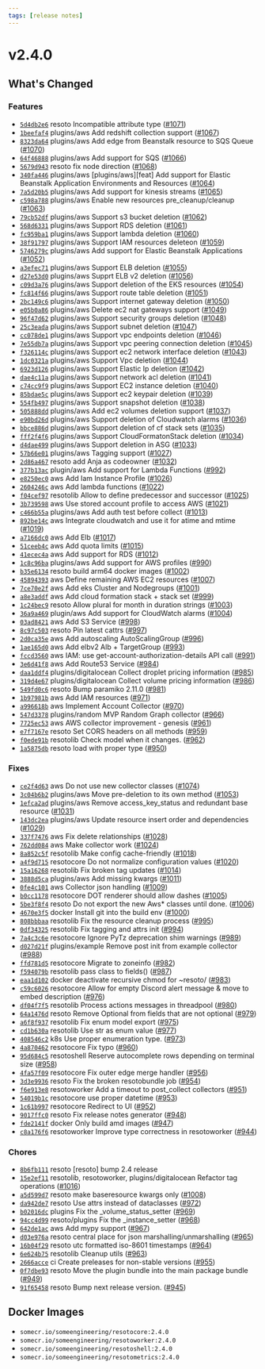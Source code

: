 ```yaml
---
tags: [release notes]
---
```


# v2.4.0

## What's Changed

### Features

- [`5d4db2e6`](https://github.com/someengineering/resoto/commit/5d4db2e6) <span class="badge badge--secondary">resoto</span> Incompatible attribute type ([#1071](https://github.com/someengineering/resoto/pull/1071))
- [`1beefaf4`](https://github.com/someengineering/resoto/commit/1beefaf4) <span class="badge badge--secondary">plugins/aws</span> Add redshift collection support ([#1067](https://github.com/someengineering/resoto/pull/1067))
- [`8323da64`](https://github.com/someengineering/resoto/commit/8323da64) <span class="badge badge--secondary">plugins/aws</span> Add edge from Beanstalk resource to SQS Queue ([#1070](https://github.com/someengineering/resoto/pull/1070))
- [`64f46888`](https://github.com/someengineering/resoto/commit/64f46888) <span class="badge badge--secondary">plugins/aws</span> Add support for SQS ([#1066](https://github.com/someengineering/resoto/pull/1066))
- [`5679d943`](https://github.com/someengineering/resoto/commit/5679d943) <span class="badge badge--secondary">resoto</span> fix node direction ([#1068](https://github.com/someengineering/resoto/pull/1068))
- [`340fa446`](https://github.com/someengineering/resoto/commit/340fa446) <span class="badge badge--secondary">plugins/aws</span> [plugins/aws][feat] Add support for Elastic Beanstalk Application Environments and Resources ([#1064](https://github.com/someengineering/resoto/pull/1064))
- [`7a5d20b5`](https://github.com/someengineering/resoto/commit/7a5d20b5) <span class="badge badge--secondary">plugins/aws</span> Add support for kinesis streams ([#1065](https://github.com/someengineering/resoto/pull/1065))
- [`c598a788`](https://github.com/someengineering/resoto/commit/c598a788) <span class="badge badge--secondary">plugins/aws</span> Enable new resources pre_cleanup/cleanup ([#1063](https://github.com/someengineering/resoto/pull/1063))
- [`79cb52df`](https://github.com/someengineering/resoto/commit/79cb52df) <span class="badge badge--secondary">plugins/aws</span> Support s3 bucket deletion ([#1062](https://github.com/someengineering/resoto/pull/1062))
- [`568d6331`](https://github.com/someengineering/resoto/commit/568d6331) <span class="badge badge--secondary">plugins/aws</span> Support RDS deletion ([#1061](https://github.com/someengineering/resoto/pull/1061))
- [`fc959ba1`](https://github.com/someengineering/resoto/commit/fc959ba1) <span class="badge badge--secondary">plugins/aws</span> Support lambda deletion ([#1060](https://github.com/someengineering/resoto/pull/1060))
- [`38f91797`](https://github.com/someengineering/resoto/commit/38f91797) <span class="badge badge--secondary">plugins/aws</span> Support IAM resources deleteon ([#1059](https://github.com/someengineering/resoto/pull/1059))
- [`5746279c`](https://github.com/someengineering/resoto/commit/5746279c) <span class="badge badge--secondary">plugins/aws</span> Add support for Elastic Beanstalk Applications ([#1052](https://github.com/someengineering/resoto/pull/1052))
- [`a3efec71`](https://github.com/someengineering/resoto/commit/a3efec71) <span class="badge badge--secondary">plugins/aws</span> Support ELB deletion ([#1055](https://github.com/someengineering/resoto/pull/1055))
- [`d27e53d0`](https://github.com/someengineering/resoto/commit/d27e53d0) <span class="badge badge--secondary">plugins/aws</span> Supprt ELB v2 deletion ([#1056](https://github.com/someengineering/resoto/pull/1056))
- [`c09d3a76`](https://github.com/someengineering/resoto/commit/c09d3a76) <span class="badge badge--secondary">plugins/aws</span> Support deletion of the EKS resources ([#1054](https://github.com/someengineering/resoto/pull/1054))
- [`fc814f66`](https://github.com/someengineering/resoto/commit/fc814f66) <span class="badge badge--secondary">plugins/aws</span> Support route table deletion ([#1051](https://github.com/someengineering/resoto/pull/1051))
- [`2bc149c6`](https://github.com/someengineering/resoto/commit/2bc149c6) <span class="badge badge--secondary">plugins/aws</span> Support internet gateway deletion ([#1050](https://github.com/someengineering/resoto/pull/1050))
- [`e05b0a86`](https://github.com/someengineering/resoto/commit/e05b0a86) <span class="badge badge--secondary">plugins/aws</span> Delete ec2 nat gateways support ([#1049](https://github.com/someengineering/resoto/pull/1049))
- [`96f47d62`](https://github.com/someengineering/resoto/commit/96f47d62) <span class="badge badge--secondary">plugins/aws</span> Support security groups deletion ([#1048](https://github.com/someengineering/resoto/pull/1048))
- [`25c3eada`](https://github.com/someengineering/resoto/commit/25c3eada) <span class="badge badge--secondary">plugins/aws</span> Support subnet deletion ([#1047](https://github.com/someengineering/resoto/pull/1047))
- [`cc078de1`](https://github.com/someengineering/resoto/commit/cc078de1) <span class="badge badge--secondary">plugins/aws</span> Support vpc endpoints deletion ([#1046](https://github.com/someengineering/resoto/pull/1046))
- [`7e55db7a`](https://github.com/someengineering/resoto/commit/7e55db7a) <span class="badge badge--secondary">plugins/aws</span> Support vpc peering connection deletion ([#1045](https://github.com/someengineering/resoto/pull/1045))
- [`f326114c`](https://github.com/someengineering/resoto/commit/f326114c) <span class="badge badge--secondary">plugins/aws</span> Support ec2 network interface deletion ([#1043](https://github.com/someengineering/resoto/pull/1043))
- [`1dc0321a`](https://github.com/someengineering/resoto/commit/1dc0321a) <span class="badge badge--secondary">plugins/aws</span> Support Vpc deletion ([#1044](https://github.com/someengineering/resoto/pull/1044))
- [`6923d126`](https://github.com/someengineering/resoto/commit/6923d126) <span class="badge badge--secondary">plugins/aws</span> Support Elastic Ip deletion ([#1042](https://github.com/someengineering/resoto/pull/1042))
- [`dae4c11a`](https://github.com/someengineering/resoto/commit/dae4c11a) <span class="badge badge--secondary">plugins/aws</span> Support network acl deletion ([#1041](https://github.com/someengineering/resoto/pull/1041))
- [`c74cc9f9`](https://github.com/someengineering/resoto/commit/c74cc9f9) <span class="badge badge--secondary">plugins/aws</span> Support EC2 instance deletion ([#1040](https://github.com/someengineering/resoto/pull/1040))
- [`85bdae5c`](https://github.com/someengineering/resoto/commit/85bdae5c) <span class="badge badge--secondary">plugins/aws</span> Support ec2 keypair deletion ([#1039](https://github.com/someengineering/resoto/pull/1039))
- [`554fb497`](https://github.com/someengineering/resoto/commit/554fb497) <span class="badge badge--secondary">plugins/aws</span> Support snapshot deletion ([#1038](https://github.com/someengineering/resoto/pull/1038))
- [`505888dd`](https://github.com/someengineering/resoto/commit/505888dd) <span class="badge badge--secondary">plugins/aws</span> Add ec2 volumes deletion support ([#1037](https://github.com/someengineering/resoto/pull/1037))
- [`e90bd26d`](https://github.com/someengineering/resoto/commit/e90bd26d) <span class="badge badge--secondary">plugins/aws</span> Support deletion of Cloudwatch alarms ([#1036](https://github.com/someengineering/resoto/pull/1036))
- [`bbce886d`](https://github.com/someengineering/resoto/commit/bbce886d) <span class="badge badge--secondary">plugins/aws</span> Support deletion of cf stack sets ([#1035](https://github.com/someengineering/resoto/pull/1035))
- [`fff2f4f6`](https://github.com/someengineering/resoto/commit/fff2f4f6) <span class="badge badge--secondary">plugins/aws</span> Support CloudFormatonStack deletion ([#1034](https://github.com/someengineering/resoto/pull/1034))
- [`d4dae499`](https://github.com/someengineering/resoto/commit/d4dae499) <span class="badge badge--secondary">plugins/aws</span> Support deletion in ASG ([#1033](https://github.com/someengineering/resoto/pull/1033))
- [`57b66e01`](https://github.com/someengineering/resoto/commit/57b66e01) <span class="badge badge--secondary">plugins/aws</span> Tagging support ([#1027](https://github.com/someengineering/resoto/pull/1027))
- [`2d86a467`](https://github.com/someengineering/resoto/commit/2d86a467) <span class="badge badge--secondary">resoto</span> add Anja as codeowner ([#1032](https://github.com/someengineering/resoto/pull/1032))
- [`377b13ac`](https://github.com/someengineering/resoto/commit/377b13ac) <span class="badge badge--secondary">plugin/aws</span> Add support for Lambda Functions ([#992](https://github.com/someengineering/resoto/pull/992))
- [`e8250ec0`](https://github.com/someengineering/resoto/commit/e8250ec0) <span class="badge badge--secondary">aws</span> Add Iam Instance Profile ([#1026](https://github.com/someengineering/resoto/pull/1026))
- [`2604246c`](https://github.com/someengineering/resoto/commit/2604246c) <span class="badge badge--secondary">aws</span> Add lambda functions ([#1022](https://github.com/someengineering/resoto/pull/1022))
- [`f04cef97`](https://github.com/someengineering/resoto/commit/f04cef97) <span class="badge badge--secondary">resotolib</span> Allow to define predecessor and successor ([#1025](https://github.com/someengineering/resoto/pull/1025))
- [`3b739598`](https://github.com/someengineering/resoto/commit/3b739598) <span class="badge badge--secondary">aws</span> Use stored account profile to access AWS ([#1021](https://github.com/someengineering/resoto/pull/1021))
- [`c466b55a`](https://github.com/someengineering/resoto/commit/c466b55a) <span class="badge badge--secondary">plugins/aws</span> Add auth test before collect ([#1013](https://github.com/someengineering/resoto/pull/1013))
- [`892be14c`](https://github.com/someengineering/resoto/commit/892be14c) <span class="badge badge--secondary">aws</span> Integrate cloudwatch and use it for atime and mtime ([#1019](https://github.com/someengineering/resoto/pull/1019))
- [`a7166dc0`](https://github.com/someengineering/resoto/commit/a7166dc0) <span class="badge badge--secondary">aws</span> Add Elb ([#1017](https://github.com/someengineering/resoto/pull/1017))
- [`51ceeb4c`](https://github.com/someengineering/resoto/commit/51ceeb4c) <span class="badge badge--secondary">aws</span> Add quota limits ([#1015](https://github.com/someengineering/resoto/pull/1015))
- [`41ecec4a`](https://github.com/someengineering/resoto/commit/41ecec4a) <span class="badge badge--secondary">aws</span> Add support for RDS ([#1012](https://github.com/someengineering/resoto/pull/1012))
- [`1c8c96ba`](https://github.com/someengineering/resoto/commit/1c8c96ba) <span class="badge badge--secondary">plugins/aws</span> Add support for AWS profiles ([#990](https://github.com/someengineering/resoto/pull/990))
- [`b35e6134`](https://github.com/someengineering/resoto/commit/b35e6134) <span class="badge badge--secondary">resoto</span> build arm64 docker images ([#1002](https://github.com/someengineering/resoto/pull/1002))
- [`45894393`](https://github.com/someengineering/resoto/commit/45894393) <span class="badge badge--secondary">aws</span> Define remaining AWS EC2 resources ([#1007](https://github.com/someengineering/resoto/pull/1007))
- [`7ce70e2f`](https://github.com/someengineering/resoto/commit/7ce70e2f) <span class="badge badge--secondary">aws</span> Add eks Cluster and Nodegroups ([#1001](https://github.com/someengineering/resoto/pull/1001))
- [`a8e3addf`](https://github.com/someengineering/resoto/commit/a8e3addf) <span class="badge badge--secondary">aws</span> Add cloud formation stack + stack set ([#999](https://github.com/someengineering/resoto/pull/999))
- [`1c24bec9`](https://github.com/someengineering/resoto/commit/1c24bec9) <span class="badge badge--secondary">resoto</span> Allow plural for month in duration strings ([#1003](https://github.com/someengineering/resoto/pull/1003))
- [`36a9a469`](https://github.com/someengineering/resoto/commit/36a9a469) <span class="badge badge--secondary">plugin/aws</span> Add support for CloudWatch alarms ([#1004](https://github.com/someengineering/resoto/pull/1004))
- [`03ad8421`](https://github.com/someengineering/resoto/commit/03ad8421) <span class="badge badge--secondary">aws</span> Add S3 Service ([#998](https://github.com/someengineering/resoto/pull/998))
- [`8c97c503`](https://github.com/someengineering/resoto/commit/8c97c503) <span class="badge badge--secondary">resoto</span> Pin latest cattrs ([#997](https://github.com/someengineering/resoto/pull/997))
- [`2d0ca35e`](https://github.com/someengineering/resoto/commit/2d0ca35e) <span class="badge badge--secondary">aws</span> Add autoscaling AutoScalingGroup ([#996](https://github.com/someengineering/resoto/pull/996))
- [`1ae165d0`](https://github.com/someengineering/resoto/commit/1ae165d0) <span class="badge badge--secondary">aws</span> Add elbv2 Alb + TargetGroup ([#993](https://github.com/someengineering/resoto/pull/993))
- [`fccd3560`](https://github.com/someengineering/resoto/commit/fccd3560) <span class="badge badge--secondary">aws</span> IAM: use get-account-authorization-details API call ([#991](https://github.com/someengineering/resoto/pull/991))
- [`3e6d41f8`](https://github.com/someengineering/resoto/commit/3e6d41f8) <span class="badge badge--secondary">aws</span> Add Route53 Service ([#984](https://github.com/someengineering/resoto/pull/984))
- [`daa1ddf4`](https://github.com/someengineering/resoto/commit/daa1ddf4) <span class="badge badge--secondary">plugins/digitalocean</span> Collect droplet pricing information ([#985](https://github.com/someengineering/resoto/pull/985))
- [`319d4e67`](https://github.com/someengineering/resoto/commit/319d4e67) <span class="badge badge--secondary">plugins/digitalocean</span> Collect volume pricing information ([#986](https://github.com/someengineering/resoto/pull/986))
- [`549fd0c6`](https://github.com/someengineering/resoto/commit/549fd0c6) <span class="badge badge--secondary">resoto</span> Bump paramiko 2.11.0 ([#981](https://github.com/someengineering/resoto/pull/981))
- [`1b97981b`](https://github.com/someengineering/resoto/commit/1b97981b) <span class="badge badge--secondary">aws</span> Add IAM resources ([#971](https://github.com/someengineering/resoto/pull/971))
- [`a996618b`](https://github.com/someengineering/resoto/commit/a996618b) <span class="badge badge--secondary">aws</span> Implement Account Collector ([#970](https://github.com/someengineering/resoto/pull/970))
- [`547d3378`](https://github.com/someengineering/resoto/commit/547d3378) <span class="badge badge--secondary">plugins/random</span> MVP Random Graph collector ([#966](https://github.com/someengineering/resoto/pull/966))
- [`7725ec53`](https://github.com/someengineering/resoto/commit/7725ec53) <span class="badge badge--secondary">aws</span> AWS collector improvement - genesis ([#961](https://github.com/someengineering/resoto/pull/961))
- [`e7f7167e`](https://github.com/someengineering/resoto/commit/e7f7167e) <span class="badge badge--secondary">resoto</span> Set CORS headers on all methods ([#959](https://github.com/someengineering/resoto/pull/959))
- [`f0ede91b`](https://github.com/someengineering/resoto/commit/f0ede91b) <span class="badge badge--secondary">resotolib</span> Check model when it changes. ([#962](https://github.com/someengineering/resoto/pull/962))
- [`1a5875db`](https://github.com/someengineering/resoto/commit/1a5875db) <span class="badge badge--secondary">resoto</span> load with proper type ([#950](https://github.com/someengineering/resoto/pull/950))

### Fixes

- [`ce2f4d63`](https://github.com/someengineering/resoto/commit/ce2f4d63) <span class="badge badge--secondary">aws</span> Do not use new collector classes ([#1074](https://github.com/someengineering/resoto/pull/1074))
- [`3c04b6b2`](https://github.com/someengineering/resoto/commit/3c04b6b2) <span class="badge badge--secondary">plugins/aws</span> Move pre-deletion to its own method ([#1053](https://github.com/someengineering/resoto/pull/1053))
- [`1efca2ad`](https://github.com/someengineering/resoto/commit/1efca2ad) <span class="badge badge--secondary">plugins/aws</span> Remove access_key_status and redundant base resource ([#1031](https://github.com/someengineering/resoto/pull/1031))
- [`143dc2ea`](https://github.com/someengineering/resoto/commit/143dc2ea) <span class="badge badge--secondary">plugins/aws</span> Update resource insert order and dependencies ([#1029](https://github.com/someengineering/resoto/pull/1029))
- [`337f7476`](https://github.com/someengineering/resoto/commit/337f7476) <span class="badge badge--secondary">aws</span> Fix delete relationships ([#1028](https://github.com/someengineering/resoto/pull/1028))
- [`762dd084`](https://github.com/someengineering/resoto/commit/762dd084) <span class="badge badge--secondary">aws</span> Make collector work ([#1024](https://github.com/someengineering/resoto/pull/1024))
- [`8a852c5f`](https://github.com/someengineering/resoto/commit/8a852c5f) <span class="badge badge--secondary">resotolib</span> Make config cache-friendly ([#1018](https://github.com/someengineering/resoto/pull/1018))
- [`a4f9d715`](https://github.com/someengineering/resoto/commit/a4f9d715) <span class="badge badge--secondary">resotocore</span> Do not normalize configuration values ([#1020](https://github.com/someengineering/resoto/pull/1020))
- [`15a16268`](https://github.com/someengineering/resoto/commit/15a16268) <span class="badge badge--secondary">resotolib</span> Fix broken tag updates ([#1014](https://github.com/someengineering/resoto/pull/1014))
- [`3888d5ca`](https://github.com/someengineering/resoto/commit/3888d5ca) <span class="badge badge--secondary">plugins/aws</span> Add missing kwargs ([#1011](https://github.com/someengineering/resoto/pull/1011))
- [`0fe4c101`](https://github.com/someengineering/resoto/commit/0fe4c101) <span class="badge badge--secondary">aws</span> Collector json handling ([#1009](https://github.com/someengineering/resoto/pull/1009))
- [`b0cc1178`](https://github.com/someengineering/resoto/commit/b0cc1178) <span class="badge badge--secondary">resotocore</span> DOT renderer should allow dashes ([#1005](https://github.com/someengineering/resoto/pull/1005))
- [`5be3f8f4`](https://github.com/someengineering/resoto/commit/5be3f8f4) <span class="badge badge--secondary">resoto</span> Do not export the new Aws\* classes until done. ([#1006](https://github.com/someengineering/resoto/pull/1006))
- [`4670e3f5`](https://github.com/someengineering/resoto/commit/4670e3f5) <span class="badge badge--secondary">docker</span> Install git into the build env ([#1000](https://github.com/someengineering/resoto/pull/1000))
- [`808bbbaa`](https://github.com/someengineering/resoto/commit/808bbbaa) <span class="badge badge--secondary">resotolib</span> Fix the resource cleanup process ([#995](https://github.com/someengineering/resoto/pull/995))
- [`0df34325`](https://github.com/someengineering/resoto/commit/0df34325) <span class="badge badge--secondary">resotolib</span> Fix tagging and attrs init ([#994](https://github.com/someengineering/resoto/pull/994))
- [`7a4c3c6e`](https://github.com/someengineering/resoto/commit/7a4c3c6e) <span class="badge badge--secondary">resotocore</span> Ignore PyTz deprecation shim warnings ([#989](https://github.com/someengineering/resoto/pull/989))
- [`d027d21f`](https://github.com/someengineering/resoto/commit/d027d21f) <span class="badge badge--secondary">plugins/example</span> Remove post init from example collector ([#988](https://github.com/someengineering/resoto/pull/988))
- [`ffd781d5`](https://github.com/someengineering/resoto/commit/ffd781d5) <span class="badge badge--secondary">resotocore</span> Migrate to zoneinfo ([#982](https://github.com/someengineering/resoto/pull/982))
- [`f594079b`](https://github.com/someengineering/resoto/commit/f594079b) <span class="badge badge--secondary">resotolib</span> pass class to fields() ([#987](https://github.com/someengineering/resoto/pull/987))
- [`eaa1d102`](https://github.com/someengineering/resoto/commit/eaa1d102) <span class="badge badge--secondary">docker</span> deactivate recursive chmod for ~resoto/ ([#983](https://github.com/someengineering/resoto/pull/983))
- [`c59c6026`](https://github.com/someengineering/resoto/commit/c59c6026) <span class="badge badge--secondary">resotocore</span> Allow for empty Discord alert message & move to embed description ([#976](https://github.com/someengineering/resoto/pull/976))
- [`df04f7f5`](https://github.com/someengineering/resoto/commit/df04f7f5) <span class="badge badge--secondary">resotolib</span> Process actions messages in threadpool ([#980](https://github.com/someengineering/resoto/pull/980))
- [`64a1476d`](https://github.com/someengineering/resoto/commit/64a1476d) <span class="badge badge--secondary">resoto</span> Remove Optional from fields that are not optional ([#979](https://github.com/someengineering/resoto/pull/979))
- [`a6f8f937`](https://github.com/someengineering/resoto/commit/a6f8f937) <span class="badge badge--secondary">resotolib</span> Fix enum model export ([#975](https://github.com/someengineering/resoto/pull/975))
- [`cd1b630a`](https://github.com/someengineering/resoto/commit/cd1b630a) <span class="badge badge--secondary">resotolib</span> Use str as enum value ([#977](https://github.com/someengineering/resoto/pull/977))
- [`408546c2`](https://github.com/someengineering/resoto/commit/408546c2) <span class="badge badge--secondary">k8s</span> Use proper enumeration type. ([#973](https://github.com/someengineering/resoto/pull/973))
- [`4a870462`](https://github.com/someengineering/resoto/commit/4a870462) <span class="badge badge--secondary">resotocore</span> Fix typo ([#960](https://github.com/someengineering/resoto/pull/960))
- [`95d684c5`](https://github.com/someengineering/resoto/commit/95d684c5) <span class="badge badge--secondary">resotoshell</span> Reserve autocomplete rows depending on terminal size ([#958](https://github.com/someengineering/resoto/pull/958))
- [`4fa57f09`](https://github.com/someengineering/resoto/commit/4fa57f09) <span class="badge badge--secondary">resotocore</span> Fix outer edge merge handler ([#956](https://github.com/someengineering/resoto/pull/956))
- [`3d3e9936`](https://github.com/someengineering/resoto/commit/3d3e9936) <span class="badge badge--secondary">resoto</span> Fix the broken resotobundle job ([#954](https://github.com/someengineering/resoto/pull/954))
- [`f6e913e8`](https://github.com/someengineering/resoto/commit/f6e913e8) <span class="badge badge--secondary">resotoworker</span> Add a timeout to post_collect collectors ([#951](https://github.com/someengineering/resoto/pull/951))
- [`54019b1c`](https://github.com/someengineering/resoto/commit/54019b1c) <span class="badge badge--secondary">resotocore</span> use proper datetime ([#953](https://github.com/someengineering/resoto/pull/953))
- [`1c61b997`](https://github.com/someengineering/resoto/commit/1c61b997) <span class="badge badge--secondary">resotocore</span> Redirect to UI ([#952](https://github.com/someengineering/resoto/pull/952))
- [`9017ffc0`](https://github.com/someengineering/resoto/commit/9017ffc0) <span class="badge badge--secondary">resoto</span> Fix release notes generator ([#948](https://github.com/someengineering/resoto/pull/948))
- [`fde2141f`](https://github.com/someengineering/resoto/commit/fde2141f) <span class="badge badge--secondary">docker</span> Only build amd images ([#947](https://github.com/someengineering/resoto/pull/947))
- [`c8a176f6`](https://github.com/someengineering/resoto/commit/c8a176f6) <span class="badge badge--secondary">resotoworker</span> Improve type correctness in resotoworker ([#944](https://github.com/someengineering/resoto/pull/944))

### Chores

- [`8b6fb111`](https://github.com/someengineering/resoto/commit/8b6fb111) <span class="badge badge--secondary">resoto</span> [resoto] bump 2.4 release
- [`15e2ef11`](https://github.com/someengineering/resoto/commit/15e2ef11) <span class="badge badge--secondary">resotolib, resotoworker, plugins/digitalocean</span> Refactor tag operations ([#1016](https://github.com/someengineering/resoto/pull/1016))
- [`a5d599d7`](https://github.com/someengineering/resoto/commit/a5d599d7) <span class="badge badge--secondary">resoto</span> make baseresource kwargs only ([#1008](https://github.com/someengineering/resoto/pull/1008))
- [`da942de7`](https://github.com/someengineering/resoto/commit/da942de7) <span class="badge badge--secondary">resoto</span> Use attrs instead of dataclasses ([#972](https://github.com/someengineering/resoto/pull/972))
- [`b02016dc`](https://github.com/someengineering/resoto/commit/b02016dc) <span class="badge badge--secondary">plugins</span> Fix the \_volume_status_setter ([#969](https://github.com/someengineering/resoto/pull/969))
- [`94cc4d99`](https://github.com/someengineering/resoto/commit/94cc4d99) <span class="badge badge--secondary">resoto/plugins</span> Fix the \_instance_setter ([#968](https://github.com/someengineering/resoto/pull/968))
- [`642de1ac`](https://github.com/someengineering/resoto/commit/642de1ac) <span class="badge badge--secondary">aws</span> Add mypy support ([#967](https://github.com/someengineering/resoto/pull/967))
- [`d03e976a`](https://github.com/someengineering/resoto/commit/d03e976a) <span class="badge badge--secondary">resoto</span> central place for json marshalling/unmarshalling ([#965](https://github.com/someengineering/resoto/pull/965))
- [`16b04f29`](https://github.com/someengineering/resoto/commit/16b04f29) <span class="badge badge--secondary">resoto</span> utc formatted iso-8601 timestamps ([#964](https://github.com/someengineering/resoto/pull/964))
- [`6e624b75`](https://github.com/someengineering/resoto/commit/6e624b75) <span class="badge badge--secondary">resotolib</span> Cleanup utils ([#963](https://github.com/someengineering/resoto/pull/963))
- [`2666acce`](https://github.com/someengineering/resoto/commit/2666acce) <span class="badge badge--secondary">ci</span> Create preleases for non-stable versions ([#955](https://github.com/someengineering/resoto/pull/955))
- [`0f7dbe93`](https://github.com/someengineering/resoto/commit/0f7dbe93) <span class="badge badge--secondary">resoto</span> Move the plugin bundle into the main package bundle ([#949](https://github.com/someengineering/resoto/pull/949))
- [`91f65458`](https://github.com/someengineering/resoto/commit/91f65458) <span class="badge badge--secondary">resoto</span> Bump next release version. ([#945](https://github.com/someengineering/resoto/pull/945))

<!--truncate-->

## Docker Images

- `somecr.io/someengineering/resotocore:2.4.0`
- `somecr.io/someengineering/resotoworker:2.4.0`
- `somecr.io/someengineering/resotoshell:2.4.0`
- `somecr.io/someengineering/resotometrics:2.4.0`
